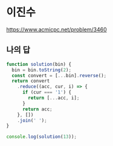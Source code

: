 # 이진수

https://www.acmicpc.net/problem/3460

## 나의 답

```js
function solution(bin) {
  bin = bin.toString(2);
  const convert = [...bin].reverse();
  return convert
    .reduce((acc, cur, i) => {
      if (cur === '1') {
        return [...acc, i];
      }
      return acc;
    }, [])
    .join(' ');
}

console.log(solution(13));
```



